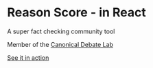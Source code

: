 # Reason Score - in React
A super fact checking community tool

Member of the [Canonical Debate Lab](http://github.com/canonical-debate-lab)

[See it in action](https://reasonscore.github.io/reason-score-react/build/index.html)